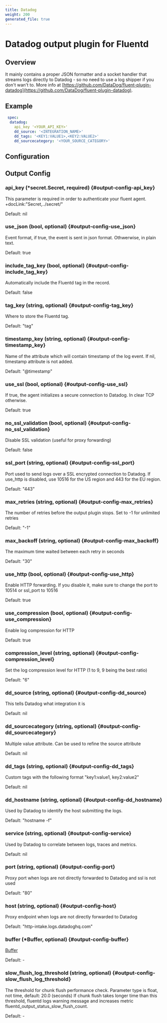 ```yaml
---
title: Datadog
weight: 200
generated_file: true
---
```


# Datadog output plugin for Fluentd
## Overview
It mainly contains a proper JSON formatter and a socket handler that streams logs directly to Datadog - so no need to use a log shipper if you don't wan't to.
More info at [https://github.com/DataDog/fluent-plugin-datadog](https://github.com/DataDog/fluent-plugin-datadog).

## Example
```yaml
 spec:
  datadog:
    api_key '<YOUR_API_KEY>'
    dd_source: '<INTEGRATION_NAME>'
    dd_tags: '<KEY1:VALUE1>,<KEY2:VALUE2>'
    dd_sourcecategory: '<YOUR_SOURCE_CATEGORY>'
```

## Configuration
## Output Config

### api_key (*secret.Secret, required) {#output-config-api_key}

This parameter is required in order to authenticate your fluent agent.  +docLink:"Secret,../secret/" 

Default:  nil

### use_json (bool, optional) {#output-config-use_json}

Event format, if true, the event is sent in json format. Othwerwise, in plain text.   

Default:  true

### include_tag_key (bool, optional) {#output-config-include_tag_key}

Automatically include the Fluentd tag in the record.   

Default:  false

### tag_key (string, optional) {#output-config-tag_key}

Where to store the Fluentd tag.  

Default:  "tag"

### timestamp_key (string, optional) {#output-config-timestamp_key}

Name of the attribute which will contain timestamp of the log event. If nil, timestamp attribute is not added.  

Default:  "@timestamp"

### use_ssl (bool, optional) {#output-config-use_ssl}

If true, the agent initializes a secure connection to Datadog. In clear TCP otherwise.   

Default:  true

### no_ssl_validation (bool, optional) {#output-config-no_ssl_validation}

Disable SSL validation (useful for proxy forwarding)   

Default:  false

### ssl_port (string, optional) {#output-config-ssl_port}

Port used to send logs over a SSL encrypted connection to Datadog. If use_http is disabled, use 10516 for the US region and 443 for the EU region.  

Default:  "443"

### max_retries (string, optional) {#output-config-max_retries}

The number of retries before the output plugin stops. Set to -1 for unlimited retries  

Default:  "-1"

### max_backoff (string, optional) {#output-config-max_backoff}

The maximum time waited between each retry in seconds  

Default:  "30"

### use_http (bool, optional) {#output-config-use_http}

Enable HTTP forwarding. If you disable it, make sure to change the port to 10514 or ssl_port to 10516   

Default:  true

### use_compression (bool, optional) {#output-config-use_compression}

Enable log compression for HTTP   

Default:  true

### compression_level (string, optional) {#output-config-compression_level}

Set the log compression level for HTTP (1 to 9, 9 being the best ratio)  

Default:  "6"

### dd_source (string, optional) {#output-config-dd_source}

This tells Datadog what integration it is  

Default:  nil

### dd_sourcecategory (string, optional) {#output-config-dd_sourcecategory}

Multiple value attribute. Can be used to refine the source attribute  

Default:  nil

### dd_tags (string, optional) {#output-config-dd_tags}

Custom tags with the following format "key1:value1, key2:value2"  

Default:  nil

### dd_hostname (string, optional) {#output-config-dd_hostname}

Used by Datadog to identify the host submitting the logs.  

Default:  "hostname -f"

### service (string, optional) {#output-config-service}

Used by Datadog to correlate between logs, traces and metrics.  

Default:  nil

### port (string, optional) {#output-config-port}

Proxy port when logs are not directly forwarded to Datadog and ssl is not used  

Default:  "80"

### host (string, optional) {#output-config-host}

Proxy endpoint when logs are not directly forwarded to Datadog	  

Default:  "http-intake.logs.datadoghq.com"

### buffer (*Buffer, optional) {#output-config-buffer}

[Buffer](../buffer/) 

Default: -

### slow_flush_log_threshold (string, optional) {#output-config-slow_flush_log_threshold}

The threshold for chunk flush performance check. Parameter type is float, not time, default: 20.0 (seconds) If chunk flush takes longer time than this threshold, fluentd logs warning message and increases metric fluentd_output_status_slow_flush_count. 

Default: -



